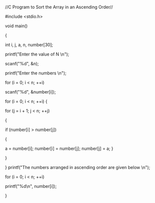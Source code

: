 //C Program to Sort the Array in an Ascending Order//

#include <stdio.h>

void main()

{

int i, j, a, n, number[30];



printf("Enter the value of N \n");

scanf("%d", &n);

printf("Enter the numbers \n");

for (i = 0; i < n; ++i)

scanf("%d", &number[i]);

for (i = 0; i < n; ++i)
{

for (j = i + 1; j < n; ++j)

{

if (number[i] > number[j])

{

a = number[i];
number[i] = number[j];
number[j] = a;
}

}

}
printf("The numbers arranged in ascending order are given below \n");

for (i = 0; i < n; ++i)

printf("%d\n", number[i]);

}
